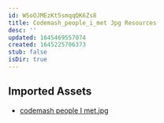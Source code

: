 ```yaml
---
id: WSoOJMEzKt5smqqQK6Zs8
title: Codemash_people_i_met Jpg Resources
desc: ''
updated: 1645469557074
created: 1645225706373
stub: false
isDir: true
---
```

## Imported Assets
- [codemash people I met.jpg](/assets/codemash-people-i-met-VHw6hWgYzSPI.jpg)
